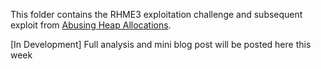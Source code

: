 This folder contains the RHME3 exploitation challenge and subsequent exploit from <a href="www.malwaresec.github.io">Abusing Heap Allocations</a>.

[In Development] Full analysis and mini blog post will be posted here this week
